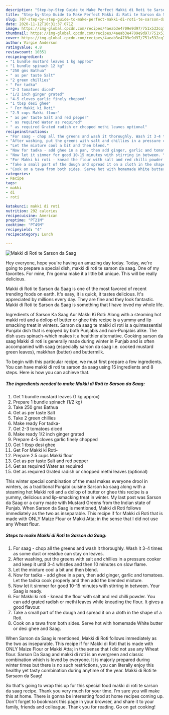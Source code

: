 ```yaml
---
description: "Step-by-Step Guide to Make Perfect Makki di Roti te Sarson da Saag"
title: "Step-by-Step Guide to Make Perfect Makki di Roti te Sarson da Saag"
slug: 707-step-by-step-guide-to-make-perfect-makki-di-roti-te-sarson-da-saag
date: 2020-11-12T10:31:37.071Z
image: https://img-global.cpcdn.com/recipes/4aeab3e4709e9d97/751x532cq70/makki-di-roti-te-sarson-da-saag-recipe-main-photo.jpg
thumbnail: https://img-global.cpcdn.com/recipes/4aeab3e4709e9d97/751x532cq70/makki-di-roti-te-sarson-da-saag-recipe-main-photo.jpg
cover: https://img-global.cpcdn.com/recipes/4aeab3e4709e9d97/751x532cq70/makki-di-roti-te-sarson-da-saag-recipe-main-photo.jpg
author: Virgie Anderson
ratingvalue: 4.8
reviewcount: 10351
recipeingredient:
- "1 bundle mustard leaves 1 kg approx"
- "1 bundle spinach 12 kg"
- "250 gms Bathua"
- " as per taste Salt"
- "2 green chillies"
- " For tadka"
- "2-3 tomatoes diced"
- "1/2 inch ginger grated"
- "4-5 cloves garlic finely chopped"
- "1 tbsp desi ghee"
- " For Makki ki Roti"
- "2.5 cups Makki flour"
- " as per taste Salt and red pepper"
- " as required Water as required"
- " as required Grated radish or chopped methi leaves optional"
recipeinstructions:
- "For saag - chop all the greens and wash it thoroughly. Wash it 3-4 times as some dust or residue can stay on leaves."
- "After washing, put the greens with salt and chillies in a pressure cooker and keep it until 3-4 whistles and then 10 minutes on slow flame."
- "Let the mixture cool a bit and then blend."
- "Now for tadka - add ghee in a pan, then add ginger, garlic and tomatoes. Let the tadka cook properly and then add the blended mixture."
- "Now let it simmer for good 10-15 minutes with stirring in between. Your Saag is ready."
- "For Makki ki roti - knead the flour with salt and red chilli powder. You can add grated radish or methi leaves while kneading the flour. It gives a good flavour."
- "Take a small part of the dough and spread it on a cloth in the shape of a Roti."
- "Cook on a tawa from both sides. Serve hot with homemade White butter or desi ghee and Saag."
categories:
- Recipe
tags:
- makki
- di
- roti

katakunci: makki di roti 
nutrition: 292 calories
recipecuisine: American
preptime: "PT21M"
cooktime: "PT49M"
recipeyield: "4"
recipecategory: Lunch

---
```



![Makki di Roti te Sarson da Saag](https://img-global.cpcdn.com/recipes/4aeab3e4709e9d97/751x532cq70/makki-di-roti-te-sarson-da-saag-recipe-main-photo.jpg)

Hey everyone, hope you're having an amazing day today. Today, we're going to prepare a special dish, makki di roti te sarson da saag. One of my favorites. For mine, I'm gonna make it a little bit unique. This will be really delicious.

Makki di Roti te Sarson da Saag is one of the most favored of recent trending foods on earth. It's easy, it is quick, it tastes delicious. It's appreciated by millions every day. They are fine and they look fantastic. Makki di Roti te Sarson da Saag is something that I have loved my whole life.

Ingredients of Sarson Ka Saag Aur Makki Ki Roti: Along with a steaming hot makki roti and a dollop of butter or ghee this recipe is a yummy and lip smacking treat in winters. Sarson da saag te makki di roti is a quintessential Punjabi dish that is enjoyed by both Punjabis and non-Punjabis alike. The dish uses spinach-which makes it a healthier alternative. Cooking sarson da saag Makki di roti is generally made during winter in Punjab and is often accompanied with saag (especially sarson da saag i.e. cooked mustard green leaves), makkhan (butter) and buttermilk.


To begin with this particular recipe, we must first prepare a few ingredients. You can have makki di roti te sarson da saag using 15 ingredients and 8 steps. Here is how you can achieve that.

<!--inarticleads1-->

##### The ingredients needed to make Makki di Roti te Sarson da Saag:

1. Get 1 bundle mustard leaves (1 kg approx)
1. Prepare 1 bundle spinach (1/2 kg)
1. Take 250 gms Bathua
1. Get  as per taste Salt
1. Take 2 green chillies
1. Make ready  For tadka-
1. Get 2-3 tomatoes diced
1. Make ready 1/2 inch ginger grated
1. Prepare 4-5 cloves garlic finely chopped
1. Get 1 tbsp desi ghee
1. Get  For Makki ki Roti-
1. Prepare 2.5 cups Makki flour
1. Get  as per taste Salt and red pepper
1. Get  as required Water as required
1. Get  as required Grated radish or chopped methi leaves (optional)


This winter special combination of the meal makes everyone drool in winters, as a traditional Punjabi cuisine Sarson ka saag along with a steaming hot Makki roti and a dollop of butter or ghee this recipe is a yummy, delicious and lip-smacking treat in winter. My last post was Sarson da Saag or a curry made with Mustard Greens from the Indian state of Punjab. When Sarson da Saag is mentioned, Makki di Roti follows immediately as the two as inseparable. This recipe if for Makki di Roti that is made with ONLY Maize Flour or Makki Atta; in the sense that I did not use any Wheat flour. 

<!--inarticleads2-->

##### Steps to make Makki di Roti te Sarson da Saag:

1. For saag - chop all the greens and wash it thoroughly. Wash it 3-4 times as some dust or residue can stay on leaves.
1. After washing, put the greens with salt and chillies in a pressure cooker and keep it until 3-4 whistles and then 10 minutes on slow flame.
1. Let the mixture cool a bit and then blend.
1. Now for tadka - add ghee in a pan, then add ginger, garlic and tomatoes. Let the tadka cook properly and then add the blended mixture.
1. Now let it simmer for good 10-15 minutes with stirring in between. Your Saag is ready.
1. For Makki ki roti - knead the flour with salt and red chilli powder. You can add grated radish or methi leaves while kneading the flour. It gives a good flavour.
1. Take a small part of the dough and spread it on a cloth in the shape of a Roti.
1. Cook on a tawa from both sides. Serve hot with homemade White butter or desi ghee and Saag.


When Sarson da Saag is mentioned, Makki di Roti follows immediately as the two as inseparable. This recipe if for Makki di Roti that is made with ONLY Maize Flour or Makki Atta; in the sense that I did not use any Wheat flour. Sarson Da Saag and makki di roti is an evergreen and classic combination which is loved by everyone. It is majorly prepared during winter times but there is no such restrictions, you can literally enjoy this healthy yet tasty combination during anytime of the year. Makki di Roti te Sarsaon da Saag! 

So that's going to wrap this up for this special food makki di roti te sarson da saag recipe. Thank you very much for your time. I'm sure you will make this at home. There is gonna be interesting food at home recipes coming up. Don't forget to bookmark this page in your browser, and share it to your family, friends and colleague. Thank you for reading. Go on get cooking!
